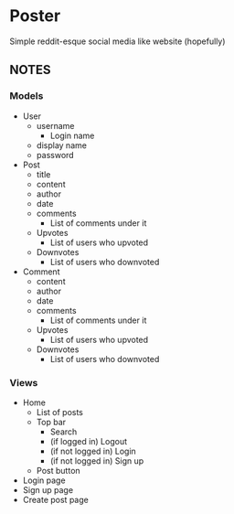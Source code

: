 # Poster


Simple reddit-esque social media like website (hopefully)


## NOTES

### Models

- User
    - username
        - Login name
    - display name
    - password
- Post
    - title
    - content
    - author
    - date
    - comments
        - List of comments under it
    - Upvotes
        - List of users who upvoted
    - Downvotes
        - List of users who downvoted
- Comment
    - content
    - author
    - date
    - comments
        - List of comments under it
    - Upvotes
        - List of users who upvoted
    - Downvotes
        - List of users who downvoted

### Views

- Home
    - List of posts
    - Top bar
        - Search
        - (if logged in) Logout
        - (if not logged in) Login
        - (if not logged in) Sign up
    - Post button
- Login page
- Sign up page
- Create post page

